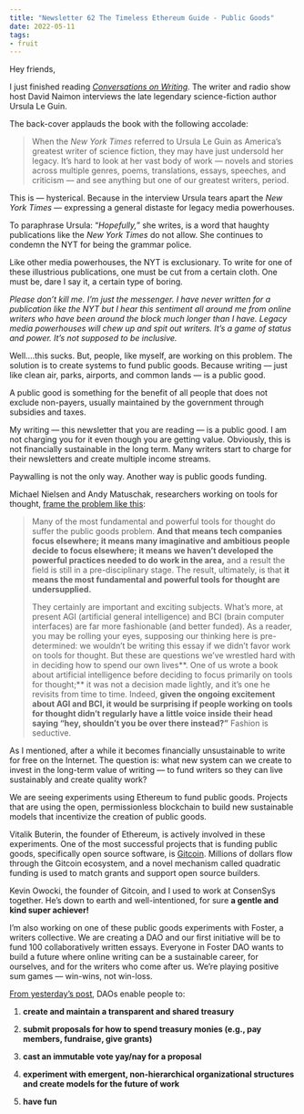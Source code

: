 ```yaml
---
title: "Newsletter 62 The Timeless Ethereum Guide - Public Goods"
date: 2022-05-11
tags:
- fruit
---
```


Hey friends,

I just finished reading _[Conversations on Writing](https://www.goodreads.com/en/book/show/36276435-ursula-k-le-guin)_. The writer and radio show host David Naimon interviews the late legendary science-fiction author Ursula Le Guin.

The back-cover applauds the book with the following accolade:

> When the _New York Times_ referred to Ursula Le Guin as America’s greatest writer of science fiction, they may have just undersold her legacy. It’s hard to look at her vast body of work — novels and stories across multiple genres, poems, translations, essays, speeches, and criticism — and see anything but one of our greatest writers, period.

This is — hysterical. Because in the interview Ursula tears apart the _New York Times_ — expressing a general distaste for legacy media powerhouses.

To paraphrase Ursula: “_Hopefully,_” she writes, is a word that haughty publications like the _New York Times_ do not allow. She continues to condemn the NYT for being the grammar police.

Like other media powerhouses, the NYT is exclusionary. To write for one of these illustrious publications, one must be cut from a certain cloth. One must be, dare I say it, a certain type of boring.

_Please don’t kill me. I’m just the messenger. I have never written for a publication like the NYT but I hear this sentiment all around me from online writers who have been around the block much longer than I have. Legacy media powerhouses will chew up and spit out writers. It’s a game of status and power. It’s not supposed to be inclusive._

Well….this sucks. But, people, like myself, are working on this problem. The solution is to create systems to fund public goods. Because writing — just like clean air, parks, airports, and common lands — is a public good.

A public good is something for the benefit of all people that does not exclude non-payers, usually maintained by the government through subsidies and taxes.

My writing — this newsletter that you are reading — is a public good. I am not charging you for it even though you are getting value. Obviously, this is not financially sustainable in the long term. Many writers start to charge for their newsletters and create multiple income streams.

Paywalling is not the only way. Another way is public goods funding.

Michael Nielsen and Andy Matuschak, researchers working on tools for thought, [frame the problem like this](https://numinous.productions/ttft/#why-not-more-work):

> Many of the most fundamental and powerful tools for thought do suffer the public goods problem. **And that means tech companies focus elsewhere; it means many imaginative and ambitious people decide to focus elsewhere; it means we haven’t developed the powerful practices needed to do work in the area,** and a result the field is still in a pre-disciplinary stage. The result, ultimately, is that **it means the most fundamental and powerful tools for thought are undersupplied.**
> 
> They certainly are important and exciting subjects. What’s more, at present AGI (artificial general intelligence) and BCI (brain computer interfaces) are far more fashionable (and better funded). As a reader, you may be rolling your eyes, supposing our thinking here is pre-determined: we wouldn’t be writing this essay if we didn’t favor work on tools for thought. But these are questions we’ve wrestled hard with in deciding how to spend our own lives**. One of us wrote a book about artificial intelligence before deciding to focus primarily on tools for thought;** it was not a decision made lightly, and it’s one he revisits from time to time. Indeed, **given the ongoing excitement about AGI and BCI, it would be surprising if people working on tools for thought didn’t regularly have a little voice inside their head saying “hey, shouldn’t you be over there instead?”** Fashion is seductive.

As I mentioned, after a while it becomes financially unsustainable to write for free on the Internet. The question is: what new system can we create to invest in the long-term value of writing — to fund writers so they can live sustainably and create quality work?

We are seeing experiments using Ethereum to fund public goods. Projects that are using the open, permissionless blockchain to build new sustainable models that incentivize the creation of public goods.

Vitalik Buterin, the founder of Ethereum, is actively involved in these experiments. One of the most successful projects that is funding public goods, specifically open source software, is [Gitcoin](https://gitcoin.co/). Millions of dollars flow through the Gitcoin ecosystem, and a novel mechanism called quadratic funding is used to match grants and support open source builders.

Kevin Owocki, the founder of Gitcoin, and I used to work at ConsenSys together. He’s down to earth and well-intentioned, for sure **a gentle and kind super achiever!**

I’m also working on one of these public goods experiments with Foster, a writers collective. We are creating a DAO and our first initiative will be to fund 100 collaboratively written essays. Everyone in Foster DAO wants to build a future where online writing can be a sustainable career, for ourselves, and for the writers who come after us. We’re playing positive sum games — win-wins, not win-loss.

[From yesterday’s post](https://www.newsletter.rikagoldberg.com/p/61-intro-the-timeless-ethereum-guide?s=w), DAOs enable people to:

1.  **create and maintain a transparent and shared treasury**
    
2.  **submit proposals for how to spend treasury monies (e.g., pay members, fundraise, give grants)**
    
3.  **cast an immutable vote yay/nay for a proposal**
    
4.  **experiment with emergent, non-hierarchical organizational structures and create models for the future of work**
    
5.  **have fun**
	